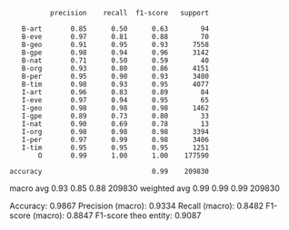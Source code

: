              precision    recall  f1-score   support

       B-art       0.85      0.50      0.63        94
       B-eve       0.97      0.81      0.88        70
       B-geo       0.91      0.95      0.93      7558
       B-gpe       0.98      0.94      0.96      3142
       B-nat       0.71      0.50      0.59        40
       B-org       0.93      0.80      0.86      4151
       B-per       0.95      0.90      0.93      3400
       B-tim       0.98      0.93      0.95      4077
       I-art       0.96      0.83      0.89        84
       I-eve       0.97      0.94      0.95        65
       I-geo       0.98      0.98      0.98      1462
       I-gpe       0.89      0.73      0.80        33
       I-nat       0.90      0.69      0.78        13
       I-org       0.98      0.98      0.98      3394
       I-per       0.97      0.99      0.98      3406
       I-tim       0.95      0.95      0.95      1251
           O       0.99      1.00      1.00    177590

    accuracy                           0.99    209830
   macro avg       0.93      0.85      0.88    209830
weighted avg       0.99      0.99      0.99    209830

Accuracy: 0.9867
Precision (macro): 0.9334
Recall (macro): 0.8482
F1-score (macro): 0.8847
F1-score theo entity: 0.9087



